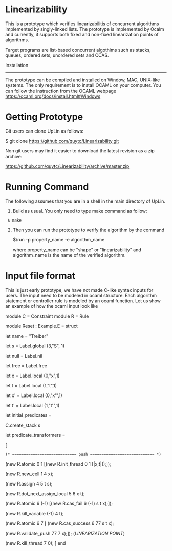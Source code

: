 
# Linearizability

This is a prototype which verifies linearizabilitis of concurrent algorithms implemented by singly-linked lists. 
The prototype is implemented by Ocalm and currently, it supports both fixed and non-fixed linearization points of algorithms. 

Target programs are list-based concurrent algothims such as stacks, queues, ordered sets, unordered sets and CCAS.

Installation
************

The prototype can be compiled and installed on Window, MAC, UNIX-like systems. The only requirement is to install OCAML on your 
computer.  You can follow the instruction from the OCAML webpage https://ocaml.org/docs/install.html#Windows  

Getting Prototype
===============

   Git users can clone UpLin as follows:

   $ git clone https://github.com/quytc/Linearizability.git

   Non git users may find it easier to download the latest revision as
   a zip archive:

   https://github.com/quytc/Linearizability/archive/master.zip

Running Command
==================

   The following assumes that you are in a shell in the main directory
   of UpLin.

   1. Build as usual. You only need to type make command as follow:
      
     $ make

   2. Then you can run the prototype to verify the algorithm by the command 
   
      $/run -p property_name -e algorithm_name

      where property_name can be "shape" or "linearizability" and algorithm_name is the name of the verified algorithm.

Input file format
==================   
This is just early prototype, we have not made C-like syntax inputs for users. The input need to be modeled in ocaml structure. Each algorithm statement or controller rule is modeled by an ocaml function. Let us show an example of how the ocaml input look like

module C = Constraint
  module R = Rule  
  
  module Reset : Example.E = struct 
  
  let name = "Treiber"
  
  let s = Label.global (3,"S", 1)
  
  let null = Label.nil
  
  let free = Label.free
  
  let x = Label.local (0,"x",1)
  
  let t = Label.local (1,"t",1)
  
  let x' = Label.local (0,"x'",1)
  
  let t' = Label.local (1,"t'",1)
  
  let initial_predicates  =
  
  C.create_stack s 
  
  let predicate_transformers =
  
   [
   
    (* ============================ push ============================ *)
    
   (new R.atomic 0 1 [(new R.init_thread 0 1 [|x;t|]);]);
   
   (new R.new_cell 1 4 x);
   
   (new R.assign 4 5 t s);
   
   (new R.dot_next_assign_local 5 6 x t);
   
   (new R.atomic 6 (-1) [(new R.cas_fail 6 (-1) s t x);]);
   
   (new R.kill_variable (-1) 4 t);
   
   (new R.atomic 6 7 [ (new R.cas_success 6 77 s t x);
   
   (new R.validate_push 77 7 x);]); (*LINEARIZATION POINT*)
   
   (new R.kill_thread 7 0);
  ]
end



